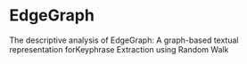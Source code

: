 # EdgeGraph
The descriptive analysis of EdgeGraph: A graph-based textual representation forKeyphrase Extraction using Random Walk

